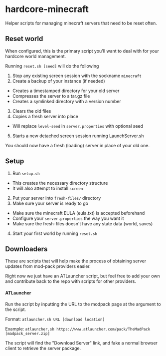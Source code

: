 # hardcore-minecraft
Helper scripts for managing minecraft servers that need to be reset often.

## Reset world
When configured, this is the primary script you'll want to deal with for 
your hardcore world management. 

Running `reset.sh [seed]` will do the following

1. Stop any existing screen session with the sockname `minecraft`
2. Create a backup of your instance (if needed)
  * Creates a timestamped directory for your old server
  * Compresses the server to a tar.gz file
  * Creates a symlinked directory with a version number
3. Clears the old files
4. Copies a fresh server into place
  * Will replace `level-seed` in `server.properties` with optional seed
5. Starts a new detached screen session running LaunchServer.sh

You should now have a fresh (loading) server in place of your old one.

## Setup
1. Run `setup.sh`
  * This creates the necessary directory structure
  * It will also attempt to install `screen`
2. Put your server into `fresh-files/` directory
3. Make sure your server is ready to go
  * Make sure the minecraft EULA (eula.txt) is accepted beforehand
  * Configure your `server.properties` the way you want it
  * Make sure the fresh-files doesn't have any state data (world, saves)
4. Start your first world by running `reset.sh`

## Downloaders
These are scripts that will help make the process of obtaining server
updates from mod-pack providers easier.

Right now we just have an ATLauncher script, but feel free to add your own
and contribute back to the repo with scripts for other providers.

#### ATLauncher
Run the script by inputting the URL to the modpack page at the argument to the
script.

Format: `atlauncher.sh URL [download location]`

Example: `atlauncher.sh https://www.atlauncher.com/pack/TheMadPack [madpack_server.zip]`

The script will find the "Download Server" link, and fake a normal browser
client to retrieve the server package.
